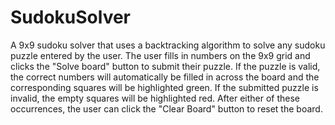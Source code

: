 # SudokuSolver
A 9x9 sudoku solver that uses a backtracking algorithm to solve any sudoku puzzle entered by the user. The user fills in numbers on the 9x9 grid and clicks the "Solve board" button to submit their puzzle. If the puzzle is valid, the correct numbers will automatically be filled in across the board and the corresponding squares will be highlighted green. If the submitted puzzle is invalid, the empty squares will be highlighted red. After either of these occurrences, the user can click the "Clear Board" button to reset the board.
